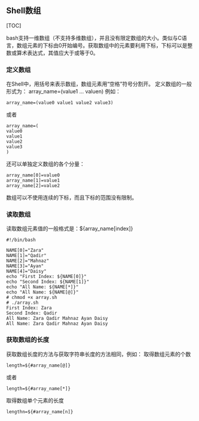 ## Shell数组
[TOC]

bash支持一维数组（不支持多维数组），并且没有限定数组的大小。类似与C语言，数组元素的下标由0开始编号。获取数组中的元素要利用下标，下标可以是整数或算术表达式，其值应大于或等于0。

### 定义数组
在Shell中，用括号来表示数组，数组元素用“空格”符号分割开。
定义数组的一般形式为：
array_name=(value1 ... valuen)
例如：
```shell
array_name=(value0 value1 value2 value3)
```
或者
```shell
array_name=(
value0
value1
value2
value3
)
```
还可以单独定义数组的各个分量：
```shell
array_name[0]=value0
array_name[1]=value1
array_name[2]=value2
```
数组可以不使用连续的下标，而且下标的范围没有限制。

### 读取数组
读取数组元素值的一般格式是：${array_name[index]}
```shell
#!/bin/bash

NAME[0]="Zara"
NAME[1]="Qadir"
NAME[2]="Mahnaz"
NAME[3]="Ayan"
NAME[4]="Daisy"
echo "First Index: ${NAME[0]}"
echo "Second Index: ${NAME[1]}"
echo "All Name: ${NAME[*]}"
echo "All Name: ${NAME[@]}"
# chmod +x array.sh 
# ./array.sh 
First Index: Zara
Second Index: Qadir
All Name: Zara Qadir Mahnaz Ayan Daisy
All Name: Zara Qadir Mahnaz Ayan Daisy
```

### 获取数组的长度
获取数组长度的方法与获取字符串长度的方法相同，例如：
取得数组元素的个数
```shell
length=${#array_name[@]}
```
或者
```shell
length=${#array_name[*]}
```
取得数组单个元素的长度
```shell
lengthn=${#array_name[n]}
```

